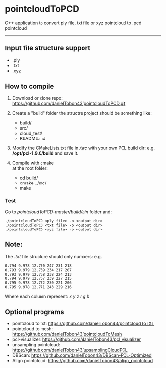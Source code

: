 # pointcloudToPCD
C++ application to convert ply file, txt file or xyz pointcloud to .pcd pointcloud

-------------------
## Input file structure support

* .ply
* .txt
* .xyz

## How to compile
1. Download or clone repo: https://github.com/danielTobon43/pointcloudToPCD.git 
2. Create a "build" folder
the structre project should be something like:

	- build/
	- src/
	- cloud_test/
	- README.md
	
3. Modify the CMakeLists.txt file in */src* with your own PCL build dir: e.g. **/opt/pcl-1.9.0/build** and save it.	
4. Compile with cmake <br/>
at the root folder:

	- cd build/  
	- cmake ../src/
  	- make
       
        	 
### Test
Go to *pointcloudToPCD-master/build/bin* folder and:

    ./pointcloudToPCD <ply file> -o <output dir>
    ./pointcloudToPCD <txt file> -o <output dir>
    ./pointcloudToPCD <xyz file> -o <output dir>
    
    
 ## Note:
 The *.txt* file structure should only numbers: e.g.
 
	0.794 9.978 12.770 247 231 218
	0.793 9.979 12.769 234 217 207
	0.793 9.979 12.768 238 224 213
	0.794 9.979 12.767 239 227 215
	0.795 9.978 12.772 230 221 206
	0.795 9.978 12.771 243 229 216
	
Where each column represent: *x y z r g b*

## Optional programs
- pointcloud to txt: 		https://github.com/danielTobon43/pointcloudToTXT
- pointcloud to mesh: 		https://github.com/danielTobon43/pointcloudToMesh
- pcl-visualizer: 		https://github.com/danielTobon43/pcl_visualizer
- unsampling pointcloud:	https://github.com/danielTobon43/upsamplingCloudPCL
- DBScan: 			https://github.com/danielTobon43/DBScan-PCL-Optimized
- Align pointcloud: 		https://github.com/danielTobon43/align_pointcloud
 
 
 	

